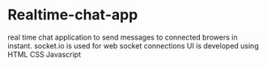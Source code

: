 # Realtime-chat-app

real time chat application to send messages to connected browers in instant.
socket.io is used for web socket connections
UI is developed using HTML CSS Javascript
